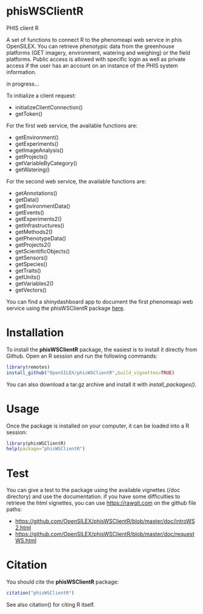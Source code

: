 # phisWSClientR

PHIS client R

A set of functions to connect R to the phenomeapi web service in phis OpenSILEX. You can retrieve phenotypic data from the greenhouse platforms (GET imagery, environment, watering and weighing) or the field platforms. Public access is allowed with specific login as well as private access if the user has an account on an instance of the PHIS system information.

in progress...

To initialize a client request:

* initializeClientConnection()
* getToken()

For the first web service, the available functions are:

* getEnvironment()
* getExperiments()
* getImageAnalysis()
* getProjects()
* getVariableByCategory()
* getWatering()

For the second web service, the available functions are:

* getAnnotations()
* getData()
* getEnvironmentData()
* getEvents()
* getExperiments2()
* getInfrastructures()
* getMethods2()
* getPhenotypeData()
* getProjects2()
* getScientificObjects()
* getSensors()
* getSpecies()
* getTraits()
* getUnits()
* getVariables2()
* getVectors()



You can find a shinydashboard app to document the first phenomeapi web service using the phisWSClientR package [here](https://github.com/sanchezi/docAppPhisWSClientR).
   
# Installation

To install the **phisWSClientR** package, the easiest is to install it directly from Github. Open an R session and run the following commands:

```R
library(remotes) 
install_github("OpenSILEX/phisWSClientR",build_vignettes=TRUE)
```

You can also download a tar.gz archive and install it with *install_packages()*.

# Usage

Once the package is installed on your computer, it can be loaded into a R session:

```R
library(phisWSClientR)
help(package="phisWSClientR")
```

# Test
You can give a test to the package using the available vignettes (/doc directory) and use the documentation. if you have some difficulties to retrieve the html vignettes, you can use https://rawgit.com on the github file paths:

* https://github.com/OpenSILEX/phisWSClientR/blob/master/doc/introWS2.html
* https://github.com/OpenSILEX/phisWSClientR/blob/master/doc/requestWS.html

# Citation

You should cite the **phisWSClientR** package:

```R
citation("phisWSClientR")
```

See also citation() for citing R itself.
